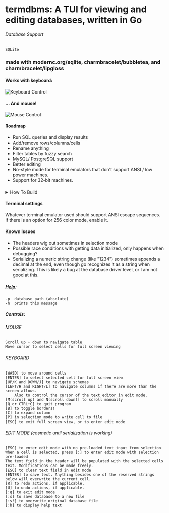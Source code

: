 # termdbms: A TUI for viewing and editing databases, written in Go

###### Database Support
    SQLite

### made with modernc.org/sqlite, charmbracelet/bubbletea, and charmbracelet/lipgloss

#### Works with keyboard:

![Keyboard Control](https://i.imgur.com/ryDLroi.gif)

#### ... And mouse!

![Mouse Control](https://i.imgur.com/O8DT9q5.gif)

#### Roadmap

- Run SQL queries and display results
- Add/remove rows/columns/cells
- Rename anything
- Filter tables by fuzzy search
- MySQL/ PostgreSQL support
- Better editing
- No-style mode for terminal emulators that don't support ANSI / low power machines.
- Support for 32-bit machines.

#### 
<details>
    <summary>How To Build</summary>

##### Linux

    GOOS=linux GOARCH=amd64 go build

##### ARM (runs kind of slow depending on the specs of the system)

    GOOS=linux GOARCH=arm GOARM=7 go build

##### Windows

    GOOS=windows GOARCH=amd64 go build

##### OSX

    GOOS=darwin GOARCH=amd64 go build

</details>

#### Terminal settings
Whatever terminal emulator used should support ANSI escape sequences. If there is an option for 256 color mode, enable it.

#### Known Issues
 - The headers wig out sometimes in selection mode
 - Possible race conditions with getting data initialized, only happens when debugging?
 - Serializing a numeric string change (like "1234") sometimes appends a decimal at the end, even though go recognizes it as a string when serializing. This is likely a bug at the database driver level, or I am not good at this.

##### Help:
	-p	database path (absolute)
	-h	prints this message
##### Controls:
###### MOUSE
	Scroll up + down to navigate table
	Move cursor to select cells for full screen viewing
###### KEYBOARD
	[WASD] to move around cells
	[ENTER] to select selected cell for full screen view
	[UP/K and DOWN/J] to navigate schemas
    [LEFT/H and RIGHT/L] to navigate columns if there are more than the screen allows.
        Also to control the cursor of the text editor in edit mode.
    [M(scroll up) and N(scroll down)] to scroll manually
	[Q or CTRL+C] to quit program
    [B] to toggle borders!
    [C] to expand column
    [P] in selection mode to write cell to file
	[ESC] to exit full screen view, or to enter edit mode
###### EDIT MODE (cosmetic until serialization is working)
    [ESC] to enter edit mode with no pre-loaded text input from selection
    When a cell is selected, press [:] to enter edit mode with selection pre-loaded
    The text field in the header will be populated with the selected cells text. Modifications can be made freely.
    [ESC] to clear text field in edit mode
    [ENTER] to save text. Anything besides one of the reserved strings below will overwrite the current cell.
    [R] to redo actions, if applicable.
    [U] to undo actions, if applicable.
    [:q] to exit edit mode
    [:s] to save database to a new file
    [:s!] to overwrite original database file
    [:h] to display help text
